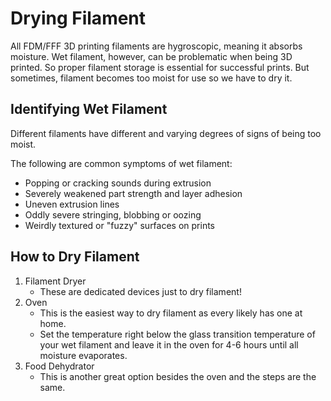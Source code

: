 # Drying Filament

All FDM/FFF 3D printing filaments are hygroscopic, meaning it absorbs moisture. Wet filament, however, can be problematic when being 3D printed. So proper filament storage is essential for successful prints. But sometimes, filament becomes too moist for use so we have to dry it.

## Identifying Wet Filament

Different filaments have different and varying degrees of signs of being too moist.

<!-- TODO: Add pictures or diagrams of common symptoms -->

<!-- !["Fuzzy" surfaces are a sign of wet filament (Source: MatterHackers)](https://i.all3dp.com/cdn-cgi/image/fit=cover,w=1000,gravity=0.5x0.5,format=auto/wp-content/uploads/2018/10/31132540/fuzzy-surfaces-are-a-sign-of-wet-filament-matterhackers-181027.jpg) -->

The following are common symptoms of wet filament:

- Popping or cracking sounds during extrusion
- Severely weakened part strength and layer adhesion
- Uneven extrusion lines
- Oddly severe stringing, blobbing or oozing
- Weirdly textured or "fuzzy" surfaces on prints

## How to Dry Filament

1. Filament Dryer
   - These are dedicated devices just to dry filament!
2. Oven
   - This is the easiest way to dry filament as every likely has one at home.
   - Set the temperature right below the glass transition temperature of your wet filament and leave it in the oven for 4-6 hours until all moisture evaporates.
3. Food Dehydrator
   - This is another great option besides the oven and the steps are the same.
